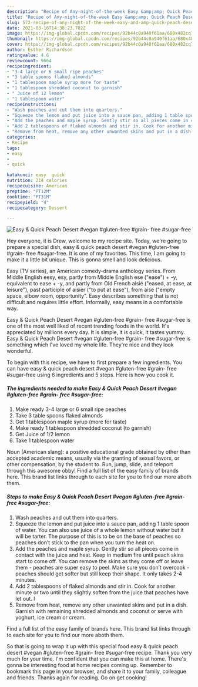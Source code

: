 ```yaml
---
description: "Recipe of Any-night-of-the-week Easy &amp;amp; Quick Peach Desert #vegan #gluten-free #grain- free #sugar-free"
title: "Recipe of Any-night-of-the-week Easy &amp;amp; Quick Peach Desert #vegan #gluten-free #grain- free #sugar-free"
slug: 572-recipe-of-any-night-of-the-week-easy-and-amp-quick-peach-desert-vegan-gluten-free-grain-free-sugar-free
date: 2021-03-16T14:38:23.702Z
image: https://img-global.cpcdn.com/recipes/92b44c0a940f61aa/680x482cq70/easy-quick-peach-desert-vegan-gluten-free-grain-free-sugar-free-recipe-main-photo.jpg
thumbnail: https://img-global.cpcdn.com/recipes/92b44c0a940f61aa/680x482cq70/easy-quick-peach-desert-vegan-gluten-free-grain-free-sugar-free-recipe-main-photo.jpg
cover: https://img-global.cpcdn.com/recipes/92b44c0a940f61aa/680x482cq70/easy-quick-peach-desert-vegan-gluten-free-grain-free-sugar-free-recipe-main-photo.jpg
author: Esther Richardson
ratingvalue: 4.6
reviewcount: 9664
recipeingredient:
- "3-4 large or 6 small ripe peaches"
- "3 table spoons flaked almonds"
- "1 tablespoon maple syrup more for taste"
- "1 tablespoon shredded coconut to garnish"
- " Juice of 12 lemon"
- "1 tablespoon water"
recipeinstructions:
- "Wash peaches and cut them into quarters."
- "Squeeze the lemon and put juice into a sauce pan, adding 1 table spoon of water. You can also use juice of a whole lemon without water but it will be tarter. The purpose of this is to be on the base of peaches so peaches don’t stick to the pan when you turn the heat on."
- "Add the peaches and maple syrup. Gently stir so all pieces come in contact with the juice and heat. Keep in medium fire until peach skins start to come off. You can remove the skins as they come off or leave them - peaches are super easy to peel. Make sure you don’t overcook - peaches should get softer but still keep their shape. It only takes 2-4 minutes."
- "Add 2 tablespoons of flaked almonds and stir in. Cook for another minute or two until they slightly soften from the juice that peaches have let out. I"
- "Remove from heat, remove any other unwanted skins and put in a dish. Garnish with remaining shredded almonds and coconut or serve with yoghurt, ice cream or cream."
categories:
- Recipe
tags:
- easy
- 
- quick

katakunci: easy  quick 
nutrition: 214 calories
recipecuisine: American
preptime: "PT12M"
cooktime: "PT31M"
recipeyield: "4"
recipecategory: Dessert

---
```



![Easy &amp; Quick Peach Desert #vegan #gluten-free #grain- free #sugar-free](https://img-global.cpcdn.com/recipes/92b44c0a940f61aa/680x482cq70/easy-quick-peach-desert-vegan-gluten-free-grain-free-sugar-free-recipe-main-photo.jpg)

Hey everyone, it is Drew, welcome to my recipe site. Today, we're going to prepare a special dish, easy &amp; quick peach desert #vegan #gluten-free #grain- free #sugar-free. It is one of my favorites. This time, I am going to make it a little bit unique. This is gonna smell and look delicious.

Easy (TV series), an American comedy-drama anthology series. From Middle English eesy, esy, partly from Middle English ese (&#34;ease&#34;) + -y, equivalent to ease +‎ -y, and partly from Old French aisié (&#34;eased, at ease, at leisure&#34;), past participle of aisier (&#34;to put at ease&#34;), from aise (&#34;empty space, elbow room, opportunity&#34;. Easy describes something that is not difficult and requires little effort. Informally, easy means in a comfortable way.

Easy &amp; Quick Peach Desert #vegan #gluten-free #grain- free #sugar-free is one of the most well liked of recent trending foods in the world. It's appreciated by millions every day. It is simple, it is quick, it tastes yummy. Easy &amp; Quick Peach Desert #vegan #gluten-free #grain- free #sugar-free is something which I've loved my whole life. They're nice and they look wonderful.


To begin with this recipe, we have to first prepare a few ingredients. You can have easy &amp; quick peach desert #vegan #gluten-free #grain- free #sugar-free using 6 ingredients and 5 steps. Here is how you cook it.

<!--inarticleads1-->

##### The ingredients needed to make Easy &amp; Quick Peach Desert #vegan #gluten-free #grain- free #sugar-free:

1. Make ready 3-4 large or 6 small ripe peaches
1. Take 3 table spoons flaked almonds
1. Get 1 tablespoon maple syrup (more for taste)
1. Make ready 1 tablespoon shredded coconut (to garnish)
1. Get  Juice of 1/2 lemon
1. Take 1 tablespoon water


Noun (American slang): a positive educational grade obtained by other than accepted academic means, usually via the granting of sexual favors, or other compensation, by the student to. Run, jump, slide, and teleport through this awesome obby! Find a full list of the easy family of brands here. This brand list links through to each site for you to find our more aboth them. 

<!--inarticleads2-->

##### Steps to make Easy &amp; Quick Peach Desert #vegan #gluten-free #grain- free #sugar-free:

1. Wash peaches and cut them into quarters.
1. Squeeze the lemon and put juice into a sauce pan, adding 1 table spoon of water. You can also use juice of a whole lemon without water but it will be tarter. The purpose of this is to be on the base of peaches so peaches don’t stick to the pan when you turn the heat on.
1. Add the peaches and maple syrup. Gently stir so all pieces come in contact with the juice and heat. Keep in medium fire until peach skins start to come off. You can remove the skins as they come off or leave them - peaches are super easy to peel. Make sure you don’t overcook - peaches should get softer but still keep their shape. It only takes 2-4 minutes.
1. Add 2 tablespoons of flaked almonds and stir in. Cook for another minute or two until they slightly soften from the juice that peaches have let out. I
1. Remove from heat, remove any other unwanted skins and put in a dish. Garnish with remaining shredded almonds and coconut or serve with yoghurt, ice cream or cream.


Find a full list of the easy family of brands here. This brand list links through to each site for you to find our more aboth them. 

So that is going to wrap it up with this special food easy &amp; quick peach desert #vegan #gluten-free #grain- free #sugar-free recipe. Thank you very much for your time. I'm confident that you can make this at home. There's gonna be interesting food at home recipes coming up. Remember to bookmark this page in your browser, and share it to your family, colleague and friends. Thanks again for reading. Go on get cooking!

